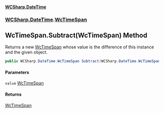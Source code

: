 #### [WCSharp.DateTime](README.md 'README')
### [WCSharp.DateTime](WCSharp.DateTime.md 'WCSharp.DateTime').[WcTimeSpan](WCSharp.DateTime.WcTimeSpan.md 'WCSharp.DateTime.WcTimeSpan')

## WcTimeSpan.Subtract(WcTimeSpan) Method

Returns a new [WcTimeSpan](WCSharp.DateTime.WcTimeSpan.md 'WCSharp.DateTime.WcTimeSpan') whose value is the difference of this instance and the given object.

```csharp
public WCSharp.DateTime.WcTimeSpan Subtract(WCSharp.DateTime.WcTimeSpan value);
```
#### Parameters

<a name='WCSharp.DateTime.WcTimeSpan.Subtract(WCSharp.DateTime.WcTimeSpan).value'></a>

`value` [WcTimeSpan](WCSharp.DateTime.WcTimeSpan.md 'WCSharp.DateTime.WcTimeSpan')

#### Returns
[WcTimeSpan](WCSharp.DateTime.WcTimeSpan.md 'WCSharp.DateTime.WcTimeSpan')